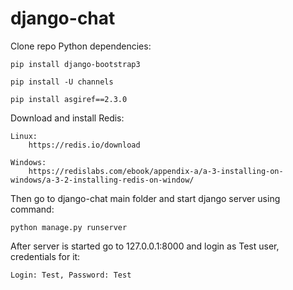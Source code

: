 # django-chat
Clone repo
Python dependencies:
  
    pip install django-bootstrap3
  
    pip install -U channels
  
    pip install asgiref==2.3.0

Download and install Redis:

    Linux:
        https://redis.io/download
    
    Windows:
        https://redislabs.com/ebook/appendix-a/a-3-installing-on-windows/a-3-2-installing-redis-on-window/
  
Then go to django-chat main folder and start django server using command: 
    
    python manage.py runserver

After server is started go to 127.0.0.1:8000 and login as Test user, credentials for it: 
    
    Login: Test, Password: Test
